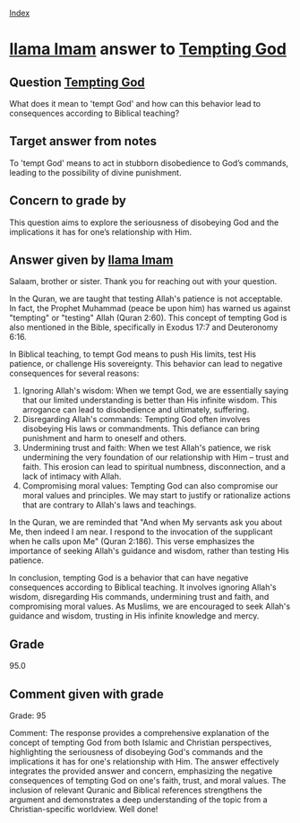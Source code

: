 
[Index](../../index.md)
# [llama Imam](../../answering_models/llama_Imam.md) answer to [Tempting God](../../questions/Tempting_God.md)

## Question [Tempting God](../../questions/Tempting_God.md)
What does it mean to 'tempt God' and how can this behavior lead to consequences according to Biblical teaching?

## Target answer from notes
To 'tempt God' means to act in stubborn disobedience to God’s commands, leading to the possibility of divine punishment.

## Concern to grade by
This question aims to explore the seriousness of disobeying God and the implications it has for one’s relationship with Him.

## Answer given by [llama Imam](../../answering_models/llama_Imam.md)
Salaam, brother or sister. Thank you for reaching out with your question.

In the Quran, we are taught that testing Allah's patience is not acceptable. In fact, the Prophet Muhammad (peace be upon him) has warned us against "tempting" or "testing" Allah (Quran 2:60). This concept of tempting God is also mentioned in the Bible, specifically in Exodus 17:7 and Deuteronomy 6:16.

In Biblical teaching, to tempt God means to push His limits, test His patience, or challenge His sovereignty. This behavior can lead to negative consequences for several reasons:

1. Ignoring Allah's wisdom: When we tempt God, we are essentially saying that our limited understanding is better than His infinite wisdom. This arrogance can lead to disobedience and ultimately, suffering.
2. Disregarding Allah's commands: Tempting God often involves disobeying His laws or commandments. This defiance can bring punishment and harm to oneself and others.
3. Undermining trust and faith: When we test Allah's patience, we risk undermining the very foundation of our relationship with Him – trust and faith. This erosion can lead to spiritual numbness, disconnection, and a lack of intimacy with Allah.
4. Compromising moral values: Tempting God can also compromise our moral values and principles. We may start to justify or rationalize actions that are contrary to Allah's laws and teachings.

In the Quran, we are reminded that "And when My servants ask you about Me, then indeed I am near. I respond to the invocation of the supplicant when he calls upon Me" (Quran 2:186). This verse emphasizes the importance of seeking Allah's guidance and wisdom, rather than testing His patience.

In conclusion, tempting God is a behavior that can have negative consequences according to Biblical teaching. It involves ignoring Allah's wisdom, disregarding His commands, undermining trust and faith, and compromising moral values. As Muslims, we are encouraged to seek Allah's guidance and wisdom, trusting in His infinite knowledge and mercy.

## Grade
95.0

## Comment given with grade
Grade: 95

Comment: The response provides a comprehensive explanation of the concept of tempting God from both Islamic and Christian perspectives, highlighting the seriousness of disobeying God's commands and the implications it has for one's relationship with Him. The answer effectively integrates the provided answer and concern, emphasizing the negative consequences of tempting God on one's faith, trust, and moral values. The inclusion of relevant Quranic and Biblical references strengthens the argument and demonstrates a deep understanding of the topic from a Christian-specific worldview. Well done!

